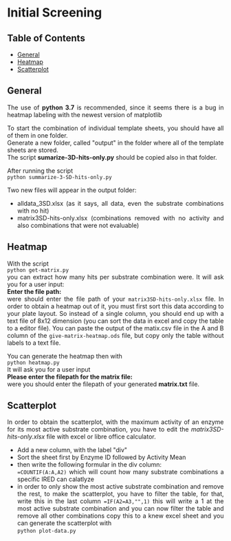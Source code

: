 <div align="justify">

# Initial Screening
## Table of Contents
- [General](#general)
- [Heatmap](#heatmap)
- [Scatterplot](#scatterplot)


## General
The use of **python 3.7** is recommended, since it seems there is a bug in heatmap labeling with the newest version of matplotlib 

To start the combination of individual template sheets, you should have all of them in one folder. \
Generate a new folder, called "output" in the folder where all of the template sheets are stored.\
The script **sumarize-3D-hits-only.py** should be copied also in that folder.

After running the script\
`python summarize-3-SD-hits-only.py`

Two new files will appear in the output folder:
* alldata_3SD.xlsx (as it says, all data, even the substrate combinations with no hit)
* matrix3SD-hits-only.xlsx (combinations removed with no activity and also combinations that were not evaluable)

## Heatmap
With the script\
`python get-matrix.py`\
you can extract how many hits per substrate combination were.
It will ask you for a user input:\
**Enter the file path:** \
were should enter the file path of your `matrix3SD-hits-only.xlsx` file.
In order to obtain a heatmap out of it, you must first sort this data according to your plate layout.
So instead of a single column, you should end up with a text file of 8x12 dimension (you can sort the data in excel and copy the table to a editor file).
You can paste the output of the matix.csv file in the A and B column of the `give-matrix-heatmap.ods` file, but copy only the table without labels to a text file.

You can generate the heatmap then with\
`python heatmap.py`\
It will ask you for a user input\
**Please enter the filepath for the matrix file:**\
were you should enter the filepath of your generated **matrix.txt** file.

## Scatterplot
In order to obtain the scatterplot, with the maximum activity of an enzyme for its most active substrate combination, you have to edit the *matrix3SD-hits-only.xlsx* file with excel or libre office calculator.
* Add a new column, with the label "div"
* Sort the sheet first by Enzyme ID followed by Activity Mean
* then write the following formular in the div column: \
`=COUNTIF(A:A,A2)`
which will count how many substrate combinations a specific IRED can calatlyze
* in order to only show the most active substrate combination and remove the rest, to make the scatterplot, you have to filter the table, for that, write this in the last column
`=IF(A2=A3,"",1)`
this will write a 1 at the most active substrate combination and you can now filter the table and remove all other combinations
copy this to a knew excel sheet and you can generate the scatterplot with\
`python plot-data.py`
</p>